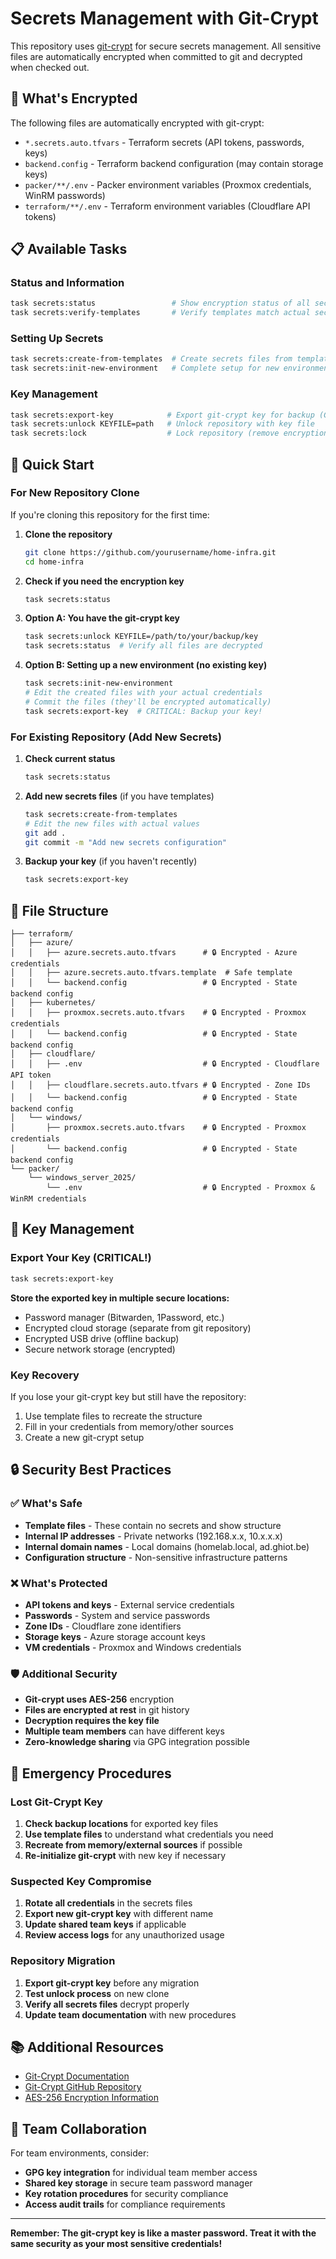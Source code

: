 # Secrets Management with Git-Crypt

This repository uses [git-crypt](https://www.agwa.name/projects/git-crypt/) for secure secrets management. All sensitive files are automatically encrypted when committed to git and decrypted when checked out.

## 🔐 What's Encrypted

The following files are automatically encrypted with git-crypt:

- `*.secrets.auto.tfvars` - Terraform secrets (API tokens, passwords, keys)
- `backend.config` - Terraform backend configuration (may contain storage keys)
- `packer/**/.env` - Packer environment variables (Proxmox credentials, WinRM passwords)
- `terraform/**/.env` - Terraform environment variables (Cloudflare API tokens)

## 📋 Available Tasks

### Status and Information

```bash
task secrets:status                 # Show encryption status of all secrets files
task secrets:verify-templates       # Verify templates match actual secrets structure
```

### Setting Up Secrets

```bash
task secrets:create-from-templates  # Create secrets files from templates (for new setup)
task secrets:init-new-environment   # Complete setup for new environment
```

### Key Management

```bash
task secrets:export-key            # Export git-crypt key for backup (CRITICAL!)
task secrets:unlock KEYFILE=path   # Unlock repository with key file
task secrets:lock                  # Lock repository (remove encryption key)
```

## 🚀 Quick Start

### For New Repository Clone

If you're cloning this repository for the first time:

1. **Clone the repository**

   ```bash
   git clone https://github.com/yourusername/home-infra.git
   cd home-infra
   ```

2. **Check if you need the encryption key**

   ```bash
   task secrets:status
   ```

3. **Option A: You have the git-crypt key**

   ```bash
   task secrets:unlock KEYFILE=/path/to/your/backup/key
   task secrets:status  # Verify all files are decrypted
   ```

4. **Option B: Setting up a new environment (no existing key)**
   ```bash
   task secrets:init-new-environment
   # Edit the created files with your actual credentials
   # Commit the files (they'll be encrypted automatically)
   task secrets:export-key  # CRITICAL: Backup your key!
   ```

### For Existing Repository (Add New Secrets)

1. **Check current status**

   ```bash
   task secrets:status
   ```

2. **Add new secrets files** (if you have templates)

   ```bash
   task secrets:create-from-templates
   # Edit the new files with actual values
   git add .
   git commit -m "Add new secrets configuration"
   ```

3. **Backup your key** (if you haven't recently)
   ```bash
   task secrets:export-key
   ```

## 📁 File Structure

```
├── terraform/
│   ├── azure/
│   │   ├── azure.secrets.auto.tfvars      # 🔒 Encrypted - Azure credentials
│   │   ├── azure.secrets.auto.tfvars.template  # Safe template
│   │   └── backend.config                 # 🔒 Encrypted - State backend config
│   ├── kubernetes/
│   │   ├── proxmox.secrets.auto.tfvars    # 🔒 Encrypted - Proxmox credentials
│   │   └── backend.config                 # 🔒 Encrypted - State backend config
│   ├── cloudflare/
│   │   ├── .env                           # 🔒 Encrypted - Cloudflare API token
│   │   ├── cloudflare.secrets.auto.tfvars # 🔒 Encrypted - Zone IDs
│   │   └── backend.config                 # 🔒 Encrypted - State backend config
│   └── windows/
│       ├── proxmox.secrets.auto.tfvars    # 🔒 Encrypted - Proxmox credentials
│       └── backend.config                 # 🔒 Encrypted - State backend config
└── packer/
    └── windows_server_2025/
        └── .env                           # 🔒 Encrypted - Proxmox & WinRM credentials
```

## 🔑 Key Management

### Export Your Key (CRITICAL!)

```bash
task secrets:export-key
```

**Store the exported key in multiple secure locations:**

- Password manager (Bitwarden, 1Password, etc.)
- Encrypted cloud storage (separate from git repository)
- Encrypted USB drive (offline backup)
- Secure network storage (encrypted)

### Key Recovery

If you lose your git-crypt key but still have the repository:

1. Use template files to recreate the structure
2. Fill in your credentials from memory/other sources
3. Create a new git-crypt setup

## 🔒 Security Best Practices

### ✅ What's Safe

- **Template files** - These contain no secrets and show structure
- **Internal IP addresses** - Private networks (192.168.x.x, 10.x.x.x)
- **Internal domain names** - Local domains (homelab.local, ad.ghiot.be)
- **Configuration structure** - Non-sensitive infrastructure patterns

### ❌ What's Protected

- **API tokens and keys** - External service credentials
- **Passwords** - System and service passwords
- **Zone IDs** - Cloudflare zone identifiers
- **Storage keys** - Azure storage account keys
- **VM credentials** - Proxmox and Windows credentials

### 🛡️ Additional Security

- **Git-crypt uses AES-256** encryption
- **Files are encrypted at rest** in git history
- **Decryption requires the key file**
- **Multiple team members** can have different keys
- **Zero-knowledge sharing** via GPG integration possible

## 🚨 Emergency Procedures

### Lost Git-Crypt Key

1. **Check backup locations** for exported key files
2. **Use template files** to understand what credentials you need
3. **Recreate from memory/external sources** if possible
4. **Re-initialize git-crypt** with new key if necessary

### Suspected Key Compromise

1. **Rotate all credentials** in the secrets files
2. **Export new git-crypt key** with different name
3. **Update shared team keys** if applicable
4. **Review access logs** for any unauthorized usage

### Repository Migration

1. **Export git-crypt key** before any migration
2. **Test unlock process** on new clone
3. **Verify all secrets files** decrypt properly
4. **Update team documentation** with new procedures

## 📚 Additional Resources

- [Git-Crypt Documentation](https://www.agwa.name/projects/git-crypt/)
- [Git-Crypt GitHub Repository](https://github.com/AGWA/git-crypt)
- [AES-256 Encryption Information](https://en.wikipedia.org/wiki/Advanced_Encryption_Standard)

## 🤝 Team Collaboration

For team environments, consider:

- **GPG key integration** for individual team member access
- **Shared key storage** in secure team password manager
- **Key rotation procedures** for security compliance
- **Access audit trails** for compliance requirements

---

**Remember: The git-crypt key is like a master password. Treat it with the same security as your most sensitive credentials!**
